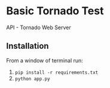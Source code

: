 # Basic Tornado Test
API - Tornado Web Server

## Installation

From a window of terminal run:

1. `pip install -r requirements.txt`
2. `python app.py`
